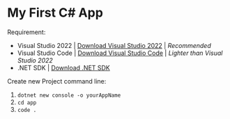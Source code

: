 # My First C# App

Requirement:
- Visual Studio 2022 | [Download Visual Studio 2022](https://visualstudio.microsoft.com/vs/) | *Recommended*
- Visual Studio Code | [Download Visual Studio Code](https://code.visualstudio.com/download) | *Lighter than Visual Studio 2022*
- .NET SDK | [Download .NET SDK](https://dotnet.microsoft.com/en-us/download)

Create new Project command line:
1. `dotnet new console -o yourAppName`
2. `cd app`
3. `code .`
